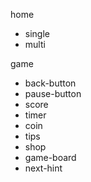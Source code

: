 home
- single
- multi

game
- back-button
- pause-button
- score
- timer
- coin
- tips
- shop
- game-board
- next-hint
